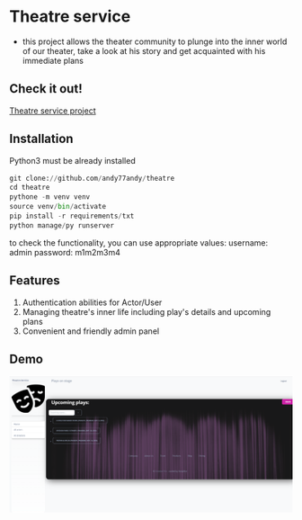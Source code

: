 # Theatre service

- this project allows the theater community to plunge into the inner world of our theater,
take a look at his story and get acquainted with his immediate plans
 
## Check it out!

[Theatre service project](https://)

## Installation
Python3 must be already installed

```python
git clone://github.com/andy77andy/theatre
cd theatre
pythone -m venv venv 
source venv/bin/activate
pip install -r requirements/txt
python manage/py runserver
```
to check the functionality, you can use appropriate values:
username: admin
password: m1m2m3m4


## Features
1. Authentication abilities for Actor/User
2. Managing theatre's inner life including play's details and upcoming plans
3. Convenient and friendly admin panel


## Demo
![Interface](Demo.png)
